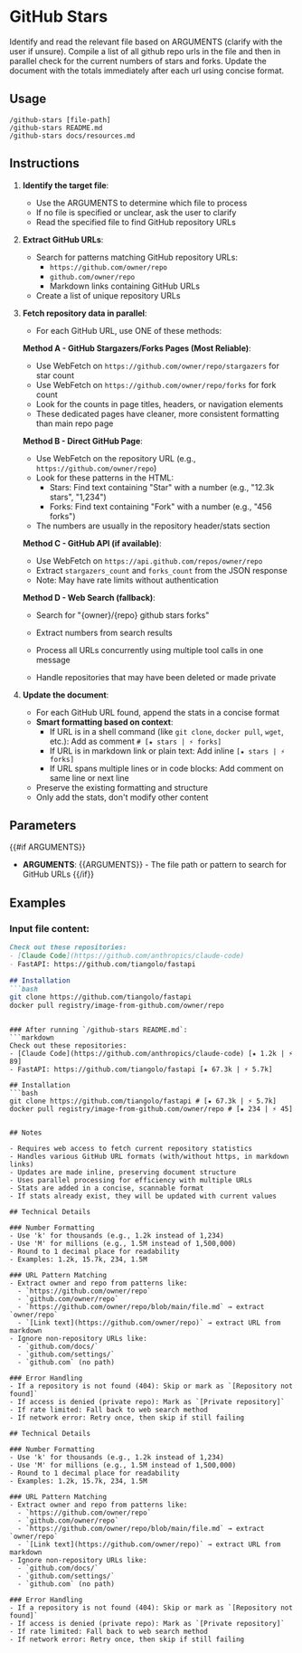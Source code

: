 # GitHub Stars

Identify and read the relevant file based on ARGUMENTS (clarify with the user if unsure). Compile a list of all github repo urls in the file and then in parallel check for the current numbers of stars and forks. Update the document with the totals immediately after each url using concise format.

## Usage
```
/github-stars [file-path]
/github-stars README.md
/github-stars docs/resources.md
```

## Instructions

1. **Identify the target file**:
   - Use the ARGUMENTS to determine which file to process
   - If no file is specified or unclear, ask the user to clarify
   - Read the specified file to find GitHub repository URLs

2. **Extract GitHub URLs**:
   - Search for patterns matching GitHub repository URLs:
     - `https://github.com/owner/repo`
     - `github.com/owner/repo`
     - Markdown links containing GitHub URLs
   - Create a list of unique repository URLs

3. **Fetch repository data in parallel**:
   - For each GitHub URL, use ONE of these methods:
   
   **Method A - GitHub Stargazers/Forks Pages (Most Reliable)**:
   - Use WebFetch on `https://github.com/owner/repo/stargazers` for star count
   - Use WebFetch on `https://github.com/owner/repo/forks` for fork count
   - Look for the counts in page titles, headers, or navigation elements
   - These dedicated pages have cleaner, more consistent formatting than main repo page
   
   **Method B - Direct GitHub Page**:
   - Use WebFetch on the repository URL (e.g., `https://github.com/owner/repo`)
   - Look for these patterns in the HTML:
     - Stars: Find text containing "Star" with a number (e.g., "12.3k stars", "1,234")
     - Forks: Find text containing "Fork" with a number (e.g., "456 forks")
   - The numbers are usually in the repository header/stats section
   
   **Method C - GitHub API (if available)**:
   - Use WebFetch on `https://api.github.com/repos/owner/repo`
   - Extract `stargazers_count` and `forks_count` from the JSON response
   - Note: May have rate limits without authentication
   
   **Method D - Web Search (fallback)**:
   - Search for "{owner}/{repo} github stars forks"
   - Extract numbers from search results
   
   - Process all URLs concurrently using multiple tool calls in one message
   - Handle repositories that may have been deleted or made private

4. **Update the document**:
   - For each GitHub URL found, append the stats in a concise format
   - **Smart formatting based on context**:
     - If URL is in a shell command (like `git clone`, `docker pull`, `wget`, etc.): Add as comment `# [★ stars | ⚡ forks]`
     - If URL is in markdown link or plain text: Add inline `[★ stars | ⚡ forks]`
     - If URL spans multiple lines or in code blocks: Add comment on same line or next line
   - Preserve the existing formatting and structure
   - Only add the stats, don't modify other content

## Parameters

{{#if ARGUMENTS}}
- **ARGUMENTS**: {{ARGUMENTS}} - The file path or pattern to search for GitHub URLs
{{/if}}

## Examples

### Input file content:
```markdown
Check out these repositories:
- [Claude Code](https://github.com/anthropics/claude-code)
- FastAPI: https://github.com/tiangolo/fastapi

## Installation
```bash
git clone https://github.com/tiangolo/fastapi
docker pull registry/image-from-github.com/owner/repo
```
```

### After running `/github-stars README.md`:
```markdown
Check out these repositories:
- [Claude Code](https://github.com/anthropics/claude-code) [★ 1.2k | ⚡ 89]
- FastAPI: https://github.com/tiangolo/fastapi [★ 67.3k | ⚡ 5.7k]

## Installation
```bash
git clone https://github.com/tiangolo/fastapi # [★ 67.3k | ⚡ 5.7k]
docker pull registry/image-from-github.com/owner/repo # [★ 234 | ⚡ 45]
```
```

## Notes

- Requires web access to fetch current repository statistics
- Handles various GitHub URL formats (with/without https, in markdown links)
- Updates are made inline, preserving document structure
- Uses parallel processing for efficiency with multiple URLs
- Stats are added in a concise, scannable format
- If stats already exist, they will be updated with current values

## Technical Details

### Number Formatting
- Use 'k' for thousands (e.g., 1.2k instead of 1,234)
- Use 'M' for millions (e.g., 1.5M instead of 1,500,000)
- Round to 1 decimal place for readability
- Examples: 1.2k, 15.7k, 234, 1.5M

### URL Pattern Matching
- Extract owner and repo from patterns like:
  - `https://github.com/owner/repo`
  - `github.com/owner/repo`
  - `https://github.com/owner/repo/blob/main/file.md` → extract `owner/repo`
  - `[Link text](https://github.com/owner/repo)` → extract URL from markdown
- Ignore non-repository URLs like:
  - `github.com/docs/`
  - `github.com/settings/`
  - `github.com` (no path)

### Error Handling
- If a repository is not found (404): Skip or mark as `[Repository not found]`
- If access is denied (private repo): Mark as `[Private repository]`
- If rate limited: Fall back to web search method
- If network error: Retry once, then skip if still failing

## Technical Details

### Number Formatting
- Use 'k' for thousands (e.g., 1.2k instead of 1,234)
- Use 'M' for millions (e.g., 1.5M instead of 1,500,000)
- Round to 1 decimal place for readability
- Examples: 1.2k, 15.7k, 234, 1.5M

### URL Pattern Matching
- Extract owner and repo from patterns like:
  - `https://github.com/owner/repo`
  - `github.com/owner/repo`
  - `https://github.com/owner/repo/blob/main/file.md` → extract `owner/repo`
  - `[Link text](https://github.com/owner/repo)` → extract URL from markdown
- Ignore non-repository URLs like:
  - `github.com/docs/`
  - `github.com/settings/`
  - `github.com` (no path)

### Error Handling
- If a repository is not found (404): Skip or mark as `[Repository not found]`
- If access is denied (private repo): Mark as `[Private repository]`
- If rate limited: Fall back to web search method
- If network error: Retry once, then skip if still failing